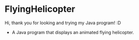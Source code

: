 # FlyingHelicopter
 Hi, thank you for looking and trying my Java program! :D
 
 * A Java program that displays an animated flying helicopter.
